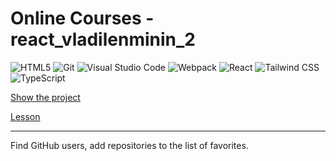 # Online Courses - react_vladilenminin_2

<p>
<img alt="HTML5" src="https://img.shields.io/badge/-HTML5-E34F26?style=flat-square&logo=HTML5&logoColor=white">
<img alt="Git" src="https://img.shields.io/badge/-Git-F05032?style=flat-square&logo=git&logoColor=white">
<img alt="Visual Studio Code" src="https://img.shields.io/badge/-VS Code-007ACC?style=flat-square&logo=visualstudiocode&logoColor=white">
<img alt="Webpack" src="https://img.shields.io/badge/-Webpack-8DD6F9?style=flat-square&logo=webpack&logoColor=white">
<img alt="React" src="https://img.shields.io/badge/-React-61DAFB?style=flat-square&logo=react&logoColor=white">
<img alt="Tailwind CSS" src="https://img.shields.io/badge/-Tailwind CSS-06B6D4?style=flat-square&logo=dask&logoColor=white">
<img alt="TypeScript" src="https://img.shields.io/badge/-TypeScript-3178C6?style=flat-square&logo=typescript&logoColor=white">
</p>

[Show the project](https://tim2015web.github.io/react_vladilenminin_2/)

[Lesson](https://www.youtube.com/watch?v=lkbm-zlcFvs&list=PL6H_kK93Bl15PBpN0K38c5dRXAIEccAGR&index=31)

---

Find GitHub users, add repositories to the list of favorites.
